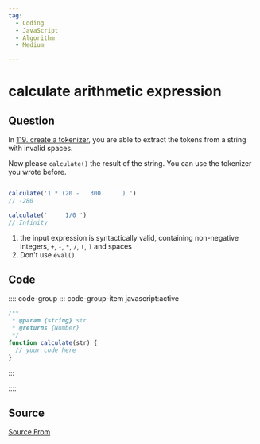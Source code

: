 ```yaml
---
tag:
  - Coding
  - JavaScript
  - Algorithm
  - Medium

---
```

  
# calculate arithmetic expression

## Question
In [119\. create a tokenizer](https://bigfrontend.dev/problem/create-a-tokenizer), you are able to extract the tokens from a string with invalid spaces.

Now please `calculate()` the result of the string. You can use the tokenizer you wrote before.

```js

calculate('1 * (20 -   300      ) ')
// -280

calculate('     1/0 ')
// Infinity
```

1.  the input expression is syntactically valid, containing non-negative integers, `+`, `-`, `*`, `/`, `(`, `)` and spaces
2.  Don't use `eval()`

## Code
:::: code-group
::: code-group-item javascript:active
```javascript
/**
 * @param {string} str
 * @returns {Number}
 */
function calculate(str) {
  // your code here
}
```
:::
    
::::



##  Source
[Source From](https://bigfrontend.dev/problem/calculate-arithmetic-expression)

  